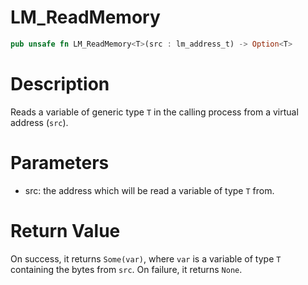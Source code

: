 # LM_ReadMemory

```rust
pub unsafe fn LM_ReadMemory<T>(src : lm_address_t) -> Option<T>
```

# Description

Reads a variable of generic type `T` in the calling process from a virtual address (`src`).

# Parameters

- src: the address which will be read a variable of type `T` from.

# Return Value

On success, it returns `Some(var)`, where `var` is a variable of type `T` containing the bytes from `src`. On failure, it returns `None`.

